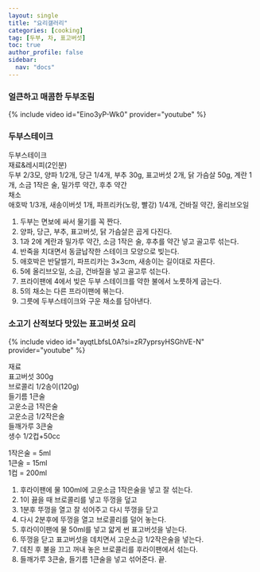 ```yaml
---
layout: single
title: "요리갤러리"
categories: [cooking]
tag: [두부, 차, 표고버섯]
toc: true
author_profile: false
sidebar:
  nav: "docs"
---
```


### 얼큰하고 매콤한 두부조림
{% include video id="Eino3yP-Wk0" provider="youtube" %}

### 두부스테이크
두부스테이크  
재료&레시피(2인분)   
두부 2/3모, 양파 1/2개, 당근 1/4개, 부추 30g, 표고버섯 2개, 닭 가슴살 50g, 계란 1개, 소금 1작은 술, 밀가루 약간, 후추 약간  
채소   
애호박 1/3개, 새송이버섯 1개, 파프리카(노랑, 빨강) 1/4개, 건바질 약간, 올리브오일

1. 두부는 면보에 싸서 물기를 꼭 짠다.
2. 양파, 당근, 부추, 표고버섯, 닭 가슴살은 곱게 다진다.
3. 1과 2에 계란과 밀가루 약간, 소금 1작은 술, 후추를 약간 넣고 골고루 섞는다. 
4. 반죽을 치대면서 동글납작한 스테이크 모양으로 빚는다.
5. 애호박은 반달썰기, 파프리카는 3×3cm, 새송이는 길이대로 자른다.
6. 5에 올리브오일, 소금, 건바질을 넣고 골고루 섞는다. 
7. 프라이팬에 4에서 빚은 두부 스테이크를 약한 불에서 노릇하게 굽는다.
8. 5의 채소는 다른 프라이팬에 볶는다. 
9. 그릇에 두부스테이크와 구운 채소를 담아낸다.

### 소고기 산적보다 맛있는 표고버섯 요리
{% include video id="ayqtLbfsL0A?si=zR7yprsyHSGhVE-N" provider="youtube" %}

재료   
표고버섯 300g  
브로콜리 1/2송이(120g)   
들기름 1큰술   
고운소금 1작은술   
고운소금 1/2작은술   
들깨가루 3큰술    
생수 1/2컵+50cc   

1작은술 = 5ml   
1큰술 = 15ml   
1컵 = 200ml   
1. 후라이팬에 물 100ml에 고운소금 1작은술을 넣고 잘 섞는다.
2. 1이 끓을 때 브로콜리를 넣고 뚜껑을 덮고
3. 1분후 뚜껑을 열고 잘 섞어주고 다시 뚜껑을 닫고
4. 다시 2분후에 뚜껑을 열고 브로콜리를 덜어 놓는다.
5. 후라이이팬에 물 50ml를 넣고 얇게 썬 표고버섯을 넣는다.
6. 뚜껑을 닫고 표고버섯을 데치면서 고운소금 1/2작은술을 넣는다.
7. 데친 후 불을 끄고 꺼내 놓은 브로콜리를 후라이팬에서 섞는다.
8. 들깨가루 3큰술, 들기름 1큰술을 넣고 섞어준다. 끝.
